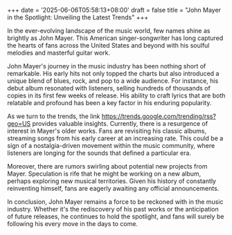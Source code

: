 +++
date = '2025-06-06T05:58:13+08:00'
draft = false
title = "John Mayer in the Spotlight: Unveiling the Latest Trends"
+++

In the ever-evolving landscape of the music world, few names shine as brightly as John Mayer. This American singer-songwriter has long captured the hearts of fans across the United States and beyond with his soulful melodies and masterful guitar work. 

John Mayer's journey in the music industry has been nothing short of remarkable. His early hits not only topped the charts but also introduced a unique blend of blues, rock, and pop to a wide audience. For instance, his debut album resonated with listeners, selling hundreds of thousands of copies in its first few weeks of release. His ability to craft lyrics that are both relatable and profound has been a key factor in his enduring popularity. 

As we turn to the trends, the link https://trends.google.com/trending/rss?geo=US provides valuable insights. Currently, there is a resurgence of interest in Mayer's older works. Fans are revisiting his classic albums, streaming songs from his early career at an increasing rate. This could be a sign of a nostalgia-driven movement within the music community, where listeners are longing for the sounds that defined a particular era. 

Moreover, there are rumors swirling about potential new projects from Mayer. Speculation is rife that he might be working on a new album, perhaps exploring new musical territories. Given his history of constantly reinventing himself, fans are eagerly awaiting any official announcements. 

In conclusion, John Mayer remains a force to be reckoned with in the music industry. Whether it's the rediscovery of his past works or the anticipation of future releases, he continues to hold the spotlight, and fans will surely be following his every move in the days to come.
